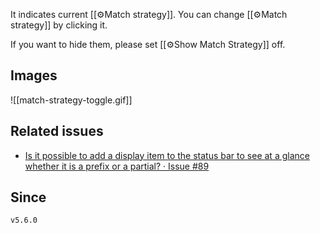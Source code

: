 It indicates current [[⚙️Match strategy]]. You can change [[⚙️Match strategy]] by clicking it.

If you want to hide them, please set [[⚙️Show Match Strategy]] off.

## Images

![[match-strategy-toggle.gif]]

## Related issues

- [Is it possible to add a display item to the status bar to see at a glance whether it is a prefix or a partial? · Issue \#89](https://github.com/tadashi-aikawa/obsidian-various-complements-plugin/issues/89)

## Since

`v5.6.0`